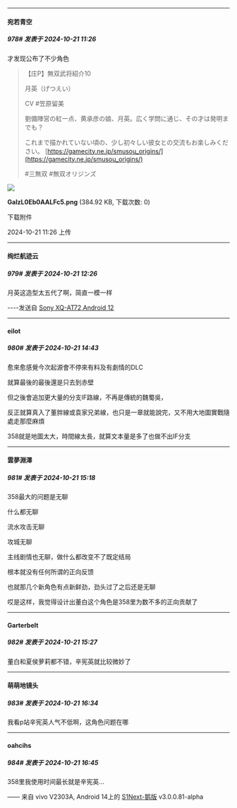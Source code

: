 ﻿
*****

####  宛若青空  
##### 978#       发表于 2024-10-21 11:26

才发现公布了不少角色

 <blockquote>【庄P】無双武将紹介10

月英（げつえい）

CV #笠原留美

劉備陣営の紅一点、黄承彦の娘、月英。広く学問に通じ、その才は発明までも？

これまで描かれていない頃の、少し初々しい彼女との交流もお楽しみください。
[https://gamecity.ne.jp/smusou_origins/](https://gamecity.ne.jp/smusou_origins/)

#三無双 #無双オリジンズ</blockquote>

<img src="https://img.saraba1st.com/forum/202410/21/112647vz5gl3t3oktkl9ti.png" referrerpolicy="no-referrer">

<strong>GaIzL0Eb0AALFc5.png</strong> (384.92 KB, 下载次数: 0)

下载附件

2024-10-21 11:26 上传


*****

####  绚烂航迹云  
##### 979#       发表于 2024-10-21 12:26

月英这造型太五代了啊，简直一模一样

----发送自 [Sony XQ-AT72,Android 12](http://stage1.5j4m.com/?1.38)


*****

####  eilot  
##### 980#       发表于 2024-10-21 14:43

愈來愈感覺今次起源會不停來有料及有劇情的DLC

就算最後的最後還是只去到赤壁

但之後會追加更大量的分支IF路線，不再是傳統的魏蜀吳，

反正就算真入了董胖線或袁家兄弟線，也只是一章就能說完，又不用大地圖實戰隨處走那麼麻煩

358就是地圖太大，時間線太長，就算文本量是多了也做不出IF分支


*****

####  雲夢淵澤  
##### 981#       发表于 2024-10-21 15:18

358最大的问题是无聊

什么都无聊

流水攻击无聊

攻城无聊

主线剧情也无聊，做什么都改变不了既定结局

根本就没有任何所谓的正向反馈

也就那几个新角色有点新鲜劲，劲头过了之后还是无聊

哎是这样，我觉得设计出董白这个角色是358里为数不多的正向贡献了


*****

####  Garterbelt  
##### 982#       发表于 2024-10-21 15:27

董白和夏侯萝莉都不错，辛宪英就比较微妙了


*****

####  萌萌地镜头  
##### 983#       发表于 2024-10-21 16:34

我看p站辛宪英人气不低啊，这角色问题在哪


*****

####  oahcihs  
##### 984#       发表于 2024-10-21 16:45

358里我使用时间最长就是辛宪英...

—— 来自 vivo V2303A, Android 14上的 [S1Next-鹅版](https://github.com/ykrank/S1-Next/releases) v3.0.0.81-alpha

